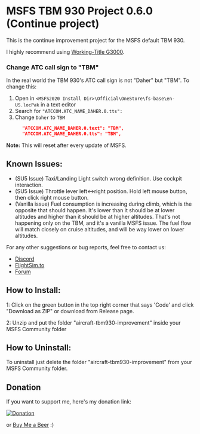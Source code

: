 # MSFS TBM 930 Project 0.6.0 (Continue project)

This is the continue improvement project for the MSFS default TBM 930.

I highly recommend using [Working-Title G3000](https://github.com/Working-Title-MSFS-Mods/fspackages).

### Change ATC call sign to "TBM"
In the real world the TBM 930's ATC call sign is not "Daher" but "TBM". To change this:
1. Open in `<MSFS2020 Install Dir>\Official\OneStore\fs-base\en-US.locPak` in a text editor
2. Search for `"ATCCOM.ATC_NAME_DAHER.0.tts":`
3. Change `Daher` to `TBM`

```json
      "ATCCOM.ATC_NAME_DAHER.0.text": "TBM",
      "ATCCOM.ATC_NAME_DAHER.0.tts": "TBM",
```
**Note:** This will reset after every update of MSFS.
## Known Issues:

- (SU5 Issue) Taxi/Landing Light switch wrong definition. Use cockpit interaction.
- (SU5 Issue) Throttle lever left<->right position. Hold left mouse button, then click right mouse button.
- (Vanilla issue) Fuel consumption is increasing during climb, which is the opposite that should happen. It's lower than it should be at lower altitudes and higher than it should be at higher altitudes. That's not happening only on the TBM, and it's a vanilla MSFS issue. The fuel flow will match closely on cruise altitudes, and will be way lower on lower altitudes.

For any other suggestions or bug reports, feel free to contact us:
- [Discord](https://discord.gg/jzcaAv3dP6)
- [FlightSim.to](https://flightsim.to/profile/Mugz)
- [Forum](https://forums.flightsimulator.com/u/mixmugz)
## How to Install:

1: Click on the green button in the top right corner that says 'Code' and click "Download as ZIP" or download from Release page.

2: Unzip and put the folder "aircraft-tbm930-improvement" inside your MSFS Community folder

## How to Uninstall:

To uninstall just delete the folder "aircraft-tbm930-improvement" from your MSFS Community folder.

## Donation

If you want to support me, here's my donation link:

[![Donation](https://i.imgur.com/vQyI7N5.png)](https://www.buymeacoffee.com/mugz)

or [Buy Me a Beer](https://paypal.me/mixmugz) :)
